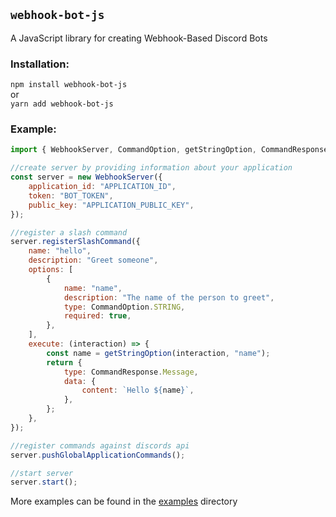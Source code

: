 ## `webhook-bot-js`

A JavaScript library for creating Webhook-Based Discord Bots

### Installation:

`npm install webhook-bot-js`\
or\
`yarn add webhook-bot-js`

### Example:
````js
import { WebhookServer, CommandOption, getStringOption, CommandResponse } from "webhook-bot-js";

//create server by providing information about your application
const server = new WebhookServer({
    application_id: "APPLICATION_ID",
    token: "BOT_TOKEN",
    public_key: "APPLICATION_PUBLIC_KEY",
});

//register a slash command
server.registerSlashCommand({
    name: "hello",
    description: "Greet someone",
    options: [
        {
            name: "name",
            description: "The name of the person to greet",
            type: CommandOption.STRING,
            required: true,
        },
    ],
    execute: (interaction) => {
        const name = getStringOption(interaction, "name");
        return {
            type: CommandResponse.Message,
            data: {
                content: `Hello ${name}`,
            },
        };
    },
});

//register commands against discords api
server.pushGlobalApplicationCommands();

//start server
server.start();
````
More examples can be found in the [examples](examples) directory